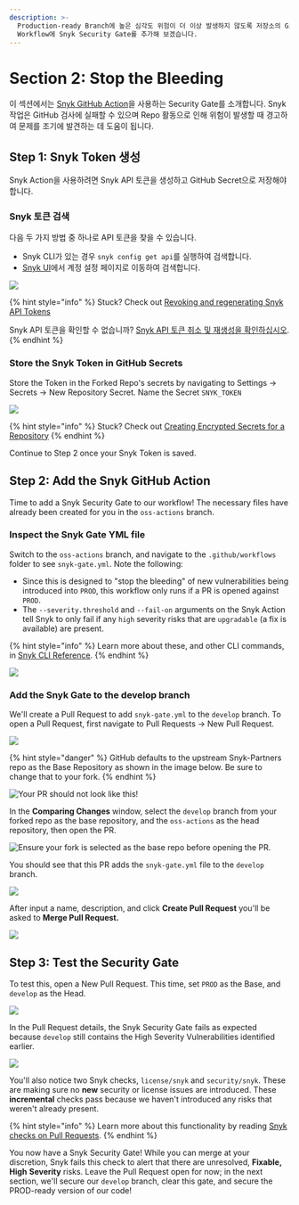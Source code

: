 ```yaml
---
description: >-
  Production-ready Branch에 높은 심각도 위험이 더 이상 발생하지 않도록 저장소의 GitHub Actions
  Workflow에 Snyk Security Gate를 추가해 보겠습니다.
---
```


# Section 2: Stop the Bleeding

이 섹션에서는 [Snyk GitHub Action](https://github.com/snyk/actions)을 사용하는 Security Gate를 소개합니다. Snyk 작업은 GitHub 검사에 실패할 수 있으며 Repo 활동으로 인해 위험이 발생할 때 경고하여 문제를 조기에 발견하는 데 도움이 됩니다.

## Step 1: Snyk Token 생성

Snyk Action을 사용하려면 Snyk API 토큰을 생성하고 GitHub Secret으로 저장해야 합니다.

### Snyk 토큰 검색

다음 두 가지 방법 중 하나로 API 토큰을 찾을 수 있습니다.

* Snyk CLI가 있는 경우 `snyk config get api`를 실행하여 검색합니다.
* [Snyk UI](https://app.snyk.io/account)에서 계정 설정 페이지로 이동하여 검색합니다.

![](https://partner-workshop-assets.s3.us-east-2.amazonaws.com/snyk-token.png)

{% hint style="info" %}
Stuck? Check out [Revoking and regenerating Snyk API Tokens](https://support.snyk.io/hc/en-us/articles/360004008278-Revoking-and-regenerating-Snyk-API-tokens)

Snyk API 토큰을 확인할 수 없습니까? [Snyk API 토큰 취소 및 재생성을 확인하십시오](https://support.snyk.io/hc/en-us/articles/360004008278-Revoking-and-regenerating-Snyk-API-tokens).
{% endhint %}

### Store the Snyk Token in GitHub Secrets

Store the Token in the Forked Repo's secrets by navigating to Settings -> Secrets -> New Repository Secret. Name the Secret `SNYK_TOKEN`

![](https://partner-workshop-assets.s3.us-east-2.amazonaws.com/gh-secrets.png)

{% hint style="info" %}
Stuck? Check out [Creating Encrypted Secrets for a Repository](https://docs.github.com/en/free-pro-team@latest/actions/reference/encrypted-secrets#creating-encrypted-secrets-for-a-repository)
{% endhint %}

Continue to Step 2 once your Snyk Token is saved.

## Step 2: Add the Snyk GitHub Action

Time to add a Snyk Security Gate to our workflow! The necessary files have already been created for you in the `oss-actions` branch.

### Inspect the Snyk Gate YML file

Switch to the `oss-actions` branch, and navigate to the `.github/workflows` folder to see `snyk-gate.yml`. Note the following:

* Since this is designed to "stop the bleeding" of new vulnerabilities being introduced into `PROD`, this workflow only runs if a PR is opened against `PROD`.
* The `--severity.threshold` and `--fail-on` arguments on the Snyk Action tell Snyk to only fail if any `high` severity risks that are `upgradable` (a fix is available) are present.

{% hint style="info" %}
Learn more about these, and other CLI commands, in [Snyk CLI Reference](https://support.snyk.io/hc/en-us/articles/360003812578-CLI-reference).
{% endhint %}

![](https://partner-workshop-assets.s3.us-east-2.amazonaws.com/gh-snykgate.png)

### Add the Snyk Gate to the develop branch

We'll create a Pull Request to add `snyk-gate.yml` to the `develop` branch. To open a Pull Request, first navigate to Pull Requests -> New Pull Request.

![](https://partner-workshop-assets.s3.us-east-2.amazonaws.com/gh-newpr.png)

{% hint style="danger" %}
GitHub defaults to the upstream Snyk-Partners repo as the Base Repository as shown in the image below. Be sure to change that to your fork.
{% endhint %}

![Your PR should not look like this!](https://partner-workshop-assets.s3.us-east-2.amazonaws.com/gh-prcompare.png)

In the **Comparing Changes** window, select the `develop` branch from your forked repo as the base repository, and the `oss-actions` as the head repository, then open the PR.

![Ensure your fork is selected as the base repo before opening the PR.](https://partner-workshop-assets.s3.us-east-2.amazonaws.com/gh-oss-pr.png)

You should see that this PR adds the `snyk-gate.yml` file to the `develop` branch.

![](https://partner-workshop-assets.s3.us-east-2.amazonaws.com/gh-oss-pr-1-.png)

After input a name, description, and click **Create Pull Request** you'll be asked to **Merge Pull Request.**

![](https://partner-workshop-assets.s3.us-east-2.amazonaws.com/gh-mergepr.png)

## Step 3: Test the Security Gate

To test this, open a New Pull Request. This time, set `PROD` as the Base, and `develop` as the Head.

![](https://partner-workshop-assets.s3.us-east-2.amazonaws.com/gh-mainpr.png)

In the Pull Request details, the Snyk Security Gate fails as expected because `develop` still contains the High Severity Vulnerabilities identified earlier.

![](https://partner-workshop-assets.s3.us-east-2.amazonaws.com/gh-snykgateworks.png)

You'll also notice two Snyk checks, `license/snyk` and `security/snyk`. These are making sure no **new** security or license issues are introduced. These **incremental** checks pass because we haven't introduced any risks that weren't already present.

{% hint style="info" %}
Learn more about this functionality by reading [Snyk checks on Pull Requests](https://support.snyk.io/hc/en-us/articles/360006581938-Snyk-checks-on-pull-requests).
{% endhint %}

You now have a Snyk Security Gate! While you can merge at your discretion, Snyk fails this check to alert that there are unresolved, **Fixable,** **High** **Severity** risks. Leave the Pull Request open for now; in the next section, we'll secure our `develop` branch, clear this gate, and secure the PROD-ready version of our code!
